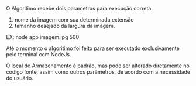 O Algoritimo recebe dois parametros para execução correta.
1) nome da imagem com sua determinada extensão
2) tamanho desejado da largura da imagem.

EX: 
  node app imagem.jpg 500

Até o momento o algoritimo foi feito para ser executado exclusivamente pelo terminal com NodeJs.

O local de Armazenamento é padrão, mas pode ser alterado diretamente no código fonte, assim como outros parâmetros, de acordo com a necessidade do usuário.
